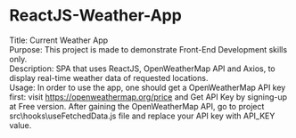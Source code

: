 # ReactJS-Weather-App
Title: Current Weather App<br />
Purpose: This project is made to demonstrate Front-End Development skills only.<br />
Description:  SPA that uses ReactJS, OpenWeatherMap API and Axios, to display real-time weather data of requested locations. <br />
Usage:  In order to use the app, one should get a OpenWeatherMap API key first: visit https://openweathermap.org/price and Get API Key by signing-up at Free version. 
After gaining the OpenWeatherMap API, go to project src\hooks\useFetchedData.js file and replace your API key with API_KEY value.

